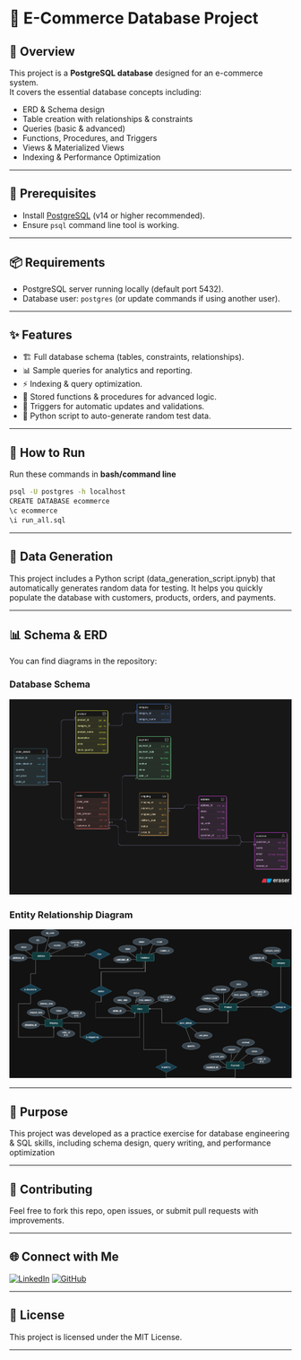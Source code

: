 # 🛒 E-Commerce Database Project  

## 📌 Overview  
This project is a **PostgreSQL database** designed for an e-commerce system.  
It covers the essential database concepts including:  
- ERD & Schema design  
- Table creation with relationships & constraints  
- Queries (basic & advanced)  
- Functions, Procedures, and Triggers  
- Views & Materialized Views  
- Indexing & Performance Optimization  

---

## 🔧 Prerequisites  
- Install [PostgreSQL](https://www.postgresql.org/download/) (v14 or higher recommended).  
- Ensure `psql` command line tool is working.  

---

## 📦 Requirements  
- PostgreSQL server running locally (default port 5432).  
- Database user: `postgres` (or update commands if using another user).  

---

## ✨ Features  

- 🏗️ Full database schema (tables, constraints, relationships).  
- 📊 Sample queries for analytics and reporting.  
- ⚡ Indexing & query optimization.  
- 🔄 Stored functions & procedures for advanced logic.  
- 🔔 Triggers for automatic updates and validations.  
- 🐍 Python script to auto-generate random test data.  

---

## 🚀 How to Run  

Run these commands in **bash/command line** 

```bash
psql -U postgres -h localhost
CREATE DATABASE ecommerce
\c ecommerce 
\i run_all.sql
```
---

## 🐍 Data Generation

This project includes a Python script (data_generation_script.ipnyb) that automatically generates random data for testing.
It helps you quickly populate the database with customers, products, orders, and payments.

---

## 📊 Schema & ERD

You can find diagrams in the repository:

### Database Schema  
![Database Schema](Schema&ERD/Database_Schema.png)  

### Entity Relationship Diagram  
![ERD](Schema&ERD/ERD.png)  

---

## 🎯 Purpose

This project was developed as a practice exercise for database engineering & SQL skills, including schema design, query writing, and performance optimization

---

## 🤝 Contributing

Feel free to fork this repo, open issues, or submit pull requests with improvements.

---

## 🌐 Connect with Me  

[![LinkedIn](https://img.shields.io/badge/LinkedIn-blue?style=for-the-badge&logo=linkedin&logoColor=white)](https://www.linkedin.com/in/ali-alaa/) 
[![GitHub](https://img.shields.io/badge/GitHub-black?style=for-the-badge&logo=github&logoColor=white)](https://github.com/Alialaa122)  

---

## 📜 License

This project is licensed under the MIT License.

---

